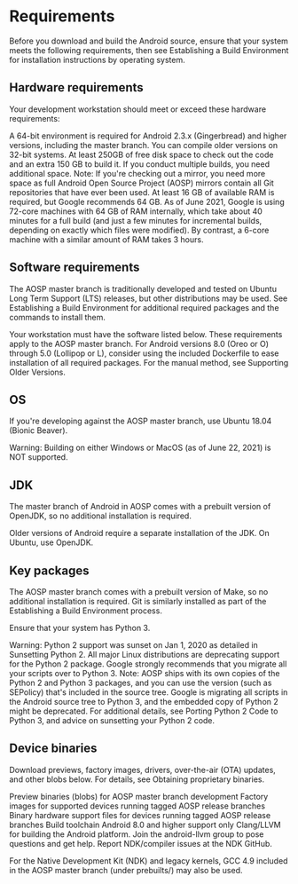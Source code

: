 # Requirements 
Before you download and build the Android source, ensure that your system meets the following requirements, then see Establishing a Build Environment for installation instructions by operating system.

## Hardware requirements
Your development workstation should meet or exceed these hardware requirements:

A 64-bit environment is required for Android 2.3.x (Gingerbread) and higher versions, including the master branch. You can compile older versions on 32-bit systems.
At least 250GB of free disk space to check out the code and an extra 150 GB to build it. If you conduct multiple builds, you need additional space.
Note: If you're checking out a mirror, you need more space as full Android Open Source Project (AOSP) mirrors contain all Git repositories that have ever been used.
At least 16 GB of available RAM is required, but Google recommends 64 GB.
As of June 2021, Google is using 72-core machines with 64 GB of RAM internally, which take about 40 minutes for a full build (and just a few minutes for incremental builds, depending on exactly which files were modified). By contrast, a 6-core machine with a similar amount of RAM takes 3 hours.

## Software requirements
The AOSP master branch is traditionally developed and tested on Ubuntu Long Term Support (LTS) releases, but other distributions may be used. See Establishing a Build Environment for additional required packages and the commands to install them.

Your workstation must have the software listed below. These requirements apply to the AOSP master branch. For Android versions 8.0 (Oreo or O) through 5.0 (Lollipop or L), consider using the included Dockerfile to ease installation of all required packages. For the manual method, see Supporting Older Versions.

## OS
If you're developing against the AOSP master branch, use Ubuntu 18.04 (Bionic Beaver).

Warning: Building on either Windows or MacOS (as of June 22, 2021) is NOT supported.

## JDK
The master branch of Android in AOSP comes with a prebuilt version of OpenJDK, so no additional installation is required.

Older versions of Android require a separate installation of the JDK. On Ubuntu, use OpenJDK.

## Key packages
The AOSP master branch comes with a prebuilt version of Make, so no additional installation is required. Git is similarly installed as part of the Establishing a Build Environment process.

Ensure that your system has Python 3.

Warning: Python 2 support was sunset on Jan 1, 2020 as detailed in Sunsetting Python 2. All major Linux distributions are deprecating support for the Python 2 package. Google strongly recommends that you migrate all your scripts over to Python 3.
Note: AOSP ships with its own copies of the Python 2 and Python 3 packages, and you can use the version (such as SEPolicy) that's included in the source tree. Google is migrating all scripts in the Android source tree to Python 3, and the embedded copy of Python 2 might be deprecated.
For additional details, see Porting Python 2 Code to Python 3, and advice on sunsetting your Python 2 code.

## Device binaries
Download previews, factory images, drivers, over-the-air (OTA) updates, and other blobs below. For details, see Obtaining proprietary binaries.

Preview binaries (blobs) for AOSP master branch development
Factory images for supported devices running tagged AOSP release branches
Binary hardware support files for devices running tagged AOSP release branches
Build toolchain
Android 8.0 and higher support only Clang/LLVM for building the Android platform. Join the android-llvm group to pose questions and get help. Report NDK/compiler issues at the NDK GitHub.

For the Native Development Kit (NDK) and legacy kernels, GCC 4.9 included in the AOSP master branch (under prebuilts/) may also be used.
